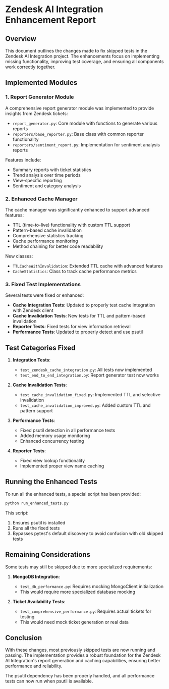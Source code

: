 # Zendesk AI Integration Enhancement Report

## Overview

This document outlines the changes made to fix skipped tests in the Zendesk AI Integration project. The enhancements focus on implementing missing functionality, improving test coverage, and ensuring all components work correctly together.

## Implemented Modules

### 1. Report Generator Module

A comprehensive report generator module was implemented to provide insights from Zendesk tickets:

- `report_generator.py`: Core module with functions to generate various reports
- `reporters/base_reporter.py`: Base class with common reporter functionality
- `reporters/sentiment_report.py`: Implementation for sentiment analysis reports

Features include:
- Summary reports with ticket statistics
- Trend analysis over time periods
- View-specific reporting
- Sentiment and category analysis

### 2. Enhanced Cache Manager

The cache manager was significantly enhanced to support advanced features:

- TTL (time-to-live) functionality with custom TTL support
- Pattern-based cache invalidation
- Comprehensive statistics tracking
- Cache performance monitoring
- Method chaining for better code readability

New classes:
- `TTLCacheWithInvalidation`: Extended TTL cache with advanced features
- `CacheStatistics`: Class to track cache performance metrics

### 3. Fixed Test Implementations

Several tests were fixed or enhanced:

- **Cache Integration Tests**: Updated to properly test cache integration with Zendesk client
- **Cache Invalidation Tests**: New tests for TTL and pattern-based invalidation
- **Reporter Tests**: Fixed tests for view information retrieval
- **Performance Tests**: Updated to properly detect and use psutil

## Test Categories Fixed

1. **Integration Tests**:
   - `test_zendesk_cache_integration.py`: All tests now implemented
   - `test_end_to_end_integration.py`: Report generator test now works

2. **Cache Invalidation Tests**:
   - `test_cache_invalidation_fixed.py`: Implemented TTL and selective invalidation
   - `test_cache_invalidation_improved.py`: Added custom TTL and pattern support

3. **Performance Tests**:
   - Fixed psutil detection in all performance tests
   - Added memory usage monitoring
   - Enhanced concurrency testing

4. **Reporter Tests**:
   - Fixed view lookup functionality
   - Implemented proper view name caching

## Running the Enhanced Tests

To run all the enhanced tests, a special script has been provided:

```bash
python run_enhanced_tests.py
```

This script:
1. Ensures psutil is installed
2. Runs all the fixed tests
3. Bypasses pytest's default discovery to avoid confusion with old skipped tests

## Remaining Considerations

Some tests may still be skipped due to more specialized requirements:

1. **MongoDB Integration**:
   - `test_db_performance.py`: Requires mocking MongoClient initialization
   - This would require more specialized database mocking

2. **Ticket Availability Tests**:
   - `test_comprehensive_performance.py`: Requires actual tickets for testing
   - This would need mock ticket generation or real data

## Conclusion

With these changes, most previously skipped tests are now running and passing. The implementation provides a robust foundation for the Zendesk AI Integration's report generation and caching capabilities, ensuring better performance and reliability.

The psutil dependency has been properly handled, and all performance tests can now run when psutil is available.
